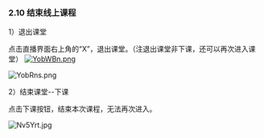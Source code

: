 ### 2.10 结束线上课程

1）退出课堂

点击直播界面右上角的“X”，退出课堂。（注退出课堂非下课，还可以再次进入课堂）
[![YobWBn.png](https://s1.ax1x.com/2020/05/20/YobWBn.png)](https://imgchr.com/i/YobWBn)

![YobRns.png](https://s1.ax1x.com/2020/05/20/YobRns.png)

2）结束课堂--下课

点击下课按钮，结束本次课程，无法再次进入。

![Nv5Yrt.jpg](https://s1.ax1x.com/2020/07/04/Nv5Yrt.jpg)


